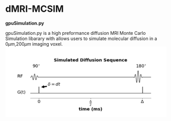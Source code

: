 # dMRI-MCSIM

__gpuSimulation.py__

gpuSimulation.py is a high preformance diffusion MRI Monte Carlo Simulation libarary with allows users to simulate molecular diffusion in a $0 \mu m \text{,} 200\mu m$ imaging voxel. 
![My Image](figures_for_mcsim/diff_sequence.png)
